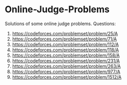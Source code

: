 # Online-Judge-Problems
Solutions of some online judge problems.
Questions:
1. https://codeforces.com/problemset/problem/25/A
2. https://codeforces.com/problemset/problem/71/A
3. https://codeforces.com/problemset/problem/112/A
4. https://codeforces.com/problemset/problem/118/A
5. https://codeforces.com/problemset/problem/158/A
6. https://codeforces.com/problemset/problem/231/A
7. https://codeforces.com/problemset/problem/263/A
8. https://codeforces.com/problemset/problem/977/A
9. https://codeforces.com/problemset/problem/1512/A
